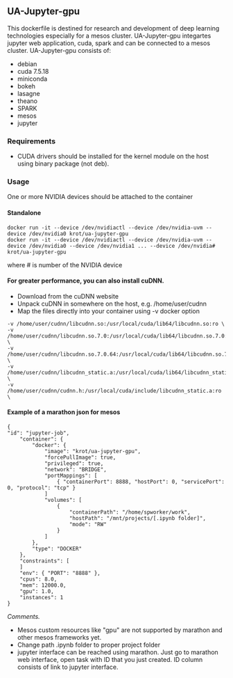 
## UA-Jupyter-gpu

This dockerfile is destined for research and development of deep learning technologies especially for a mesos cluster.
UA-Jupyter-gpu integartes jupyter web application, cuda, spark and can be connected to a mesos cluster. UA-Jupyter-gpu consists of:
- debian
- cuda 7.5.18
- miniconda
- bokeh
- lasagne
- theano
- SPARK
- mesos
- jupyter

### Requirements

- CUDA drivers should be installed for the kernel module on the host using binary package (not deb).

### Usage

One or more NVIDIA devices should be attached to the container

#### Standalone
```
docker run -it --device /dev/nvidiactl --device /dev/nvidia-uvm --device /dev/nvidia0 krot/ua-jupyter-gpu
docker run -it --device /dev/nvidiactl --device /dev/nvidia-uvm --device /dev/nvidia0 --device /dev/nvidia1 ... --device /dev/nvidia# krot/ua-jupyter-gpu 
```
  where # is number of the NVIDIA device

#### For greater performance, you can also install cuDNN.
  - Download from the cuDNN website
  - Unpack cuDNN in somewhere on the host, e.g. /home/user/cudnn
  - Map the files directly into your container using -v docker option

```
-v /home/user/cudnn/libcudnn.so:/usr/local/cuda/lib64/libcudnn.so:ro \
-v /home/user/cudnn/libcudnn.so.7.0:/usr/local/cuda/lib64/libcudnn.so.7.0:ro \
-v /home/user/cudnn/libcudnn.so.7.0.64:/usr/local/cuda/lib64/libcudnn.so.7.0.64:ro \
-v /home/user/cudnn/libcudnn_static.a:/usr/local/cuda/lib64/libcudnn_static.a:ro \
-v /home/user/cudnn/cudnn.h:/usr/local/cuda/include/libcudnn_static.a:ro \

```
#### Example of a marathon json for mesos
```
{
"id": "jupyter-job",
    "container": {
        "docker": {
            "image": "krot/ua-jupyter-gpu",
            "forcePullImage": true,
            "privileged": true,
            "network": "BRIDGE",
            "portMappings": [ 
                { "containerPort": 8888, "hostPort": 0, "servicePort": 0, "protocol": "tcp" } 
            ]
            "volumes": [
                {
                    "containerPath": "/home/spworker/work",
                    "hostPath": "/mnt/projects/[.ipynb folder]",
                    "mode": "RW"
                }
            ]
        },        
        "type": "DOCKER"
    },
    "constraints": [
    ]
    "env": { "PORT": "8888" },
    "cpus": 8.0,
    "mem": 12000.0,
    "gpu": 1.0,
    "instances": 1    
}
```
*Comments.* 
- Mesos custom resources like "gpu" are not supported by marathon and other mesos frameworks yet. 
- Change path .ipynb folder to proper project folder
- jupyter interface can be reached using marathon. Just go to marathon web interface, open task with ID that you just created. ID column consists of link to jupyter interface.
